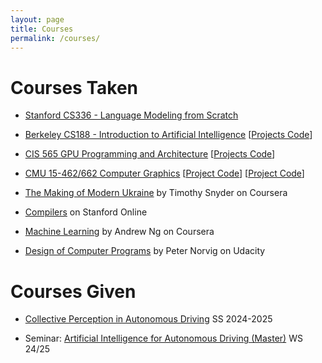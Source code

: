 ```yaml
---
layout: page
title: Courses
permalink: /courses/
---
```


# Courses Taken

- [Stanford CS336 - Language Modeling from Scratch](https://online.stanford.edu/courses/cs336-language-modeling-scratch)

- [Berkeley CS188 - Introduction to Artificial Intelligence](https://inst.eecs.berkeley.edu/~cs188/su25/)   [[Projects Code](https://github.com/jzstark/CS188)]

- [CIS 565 GPU Programming and Architecture](https://cis565-fall-2022.github.io/) [[Projects Code](https://github.com/jzstark/CIS565-GPU)]

- [CMU 15-462/662 Computer Graphics](https://15362.courses.cs.cmu.edu/spring2025/) [[Project Code](https://github.com/jzstark/CMU-DrawSVG)] [[Project Code](https://github.com/jzstark/Scotty3D)]

- [The Making of Modern Ukraine](https://www.coursera.org/learn/the-making-of-modern-ukraine) by Timothy Snyder on Coursera

- [Compilers](https://online.stanford.edu/courses/soe-ycscs1-compilers) on Stanford Online

- [Machine Learning](https://www.coursera.org/specializations/machine-learning-introduction) by Andrew Ng on Coursera 

- [Design of Computer Programs](https://www.udacity.com/course/design-of-computer-programs--cs212) by Peter Norvig on Udacity 


# Courses Given

- [Collective Perception in Autonomous Driving](https://cas.aifb.kit.edu/28_450.php) SS 2024-2025

- Seminar: [Artificial Intelligence for Autonomous Driving (Master)](https://cas.aifb.kit.edu/389_445.php) WS 24/25